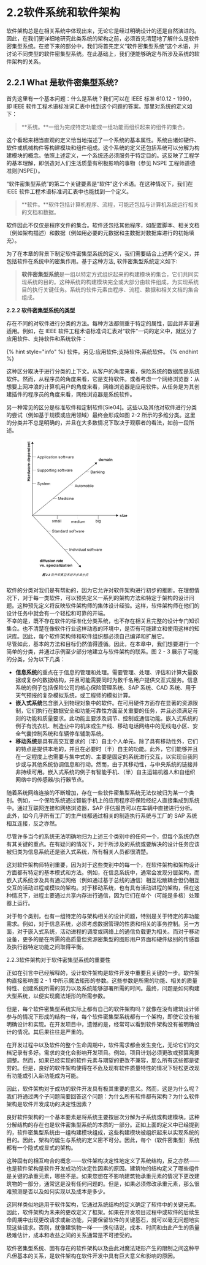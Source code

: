 # 2.2软件系统和软件架构

软件架构总是在相关系统中体现出来，无论它是经过明确设计的还是自然演进的。因此，在我们更详细地研究此类系统的架构之前，必须首先清楚地了解什么是软件密集型系统。在接下来的部分中，我们将首先定义“软件密集型系统”这个术语，并讨论不同类型的软件密集型系统。在此基础上，我们便能够确定与所涉及系统的软件架构的关系。

## 2.2.1 What 是软件密集型系统?

首先这里有一个基本问题：什么是系统？我们可以在 IEEE 标准 610.12 - 1990，即 IEEE 软件工程术语标准词汇表中找到这个问题的答案。那里对系统的定义如下：

> \*\*系统。\*\*一组为完成特定功能或一组功能而组织起来的组件的集合。

这个看起来相当直观的定义恰当地描述了一个系统的基本属性。系统由诸如硬件、软件或机械构件等构建模块和组件组成。这个系统的定义还包括系统可以分解为构建模块的概念。依照上述定义，一个系统还必须服务于特定目的。这反映了工程学的基本理解，即创造对人们生活质量有积极影响的事物（参见 NSPE 工程师道德准则\[NSPE]）。

“软件密集型系统”的第二个关键要素是“软件”这个术语。在这种情况下，我们在 IEEE 软件工程术语标准词汇表中也能找到一个定义。

> \*\*软件。\*\*软件包括计算机程序、流程，可能还包括与计算机系统运行相关的文档和数据。

软件因此不仅仅是程序文件的集合。软件还包括其他程序，如配置脚本、相关文档（例如架构描述）和数据（例如用必要的元数据和主数据对数据库进行的初始填充）。

为了在本章的背景下制定软件密集型系统的定义，我们需要结合上述两个定义，并包括软件在系统中的密集作用。基于这种方法, 软件密集型系统定义如下:

> **软件密集型系统**是一组以特定方式组织起来的构建模块的集合，它们共同实现系统的目的。这种系统的构建模块完全或大部分由软件组成，为实现系统目的执行关键任务。系统的软件元素由程序、流程、数据和相关文档的集合组成。

**2.2.2 软件密集型系统的类型**

存在不同的对软件进行分类的方法。每种方法都侧重于特定的属性，因此并非普遍适用。例如，在 IEEE 软件工程术语标准词汇表对“软件”一词的定义中，就区分了应用软件、支持软件和系统软件：

{% hint style="info" %}
软件。另见:应用软件;支持软件;系统软件。
{% endhint %}

这种区分取决于进行分类的上下文。从客户的角度来看，保险系统的数据库是系统软件。然而，从程序员的角度来看，它是支持软件。或者考虑一个网络浏览器：从想要上网冲浪的计算机用户的角度来看，网络浏览器是应用软件。从任务是为其创建插件的程序员的角度来看，网络浏览器是系统软件。

另一种常见的区分是标准软件和定制软件\[Sie04]。这些以及其他对软件进行分类的尝试（例如基于规模或应用领域）最终会形成如图 2-2 所示的多维分类。这里的分类并不总是明确的，并且在大多数情况下取决于观察者的看法，如前一段所述。

<figure><img src="../.gitbook/assets/image (1).png" alt="" width="301"><figcaption></figcaption></figure>

软件的分类对我们是有帮助的，因为它允许对软件架构进行初步的推断。在理想情况下，对于每一类软件，可以预先定义一系列的架构方法和特定于架构的设计问题。这种预先定义将反映软件架构师的集体设计经验。这样，软件架构师在他们的设计任务中就会有一个轻松和可靠的开端。
\
不幸的是，既不存在软件的标准化分类系统，也不存在相关且完整的设计专门知识集合。也不清楚在像软件行业这样动态的环境中，是否有可能建立和使用这样的知识库。因此，每个软件架构师和软件组织都必须自己编译和扩展它。
\
尽管如此，基本的方法和目标仍然值得遵循。因此，在本章中，我们想要进行一个简单的分类，并通过示例至少部分地建立与软件架构的联系。图 2 - 3 展示了可能的分类，分为以下几类：

* **信息系统**的重点在于信息的管理和处理。需要管理、处理、评估和计算大量数据或复杂的数据结构，并且可能需要同时为数千名用户提供交互式服务。信息系统的例子包括保险公司的核心保险管理系统、SAP 系统、CAD 系统、用于天气预报的复杂模拟系统，或工程师的模拟计算。
* **嵌入式系统**包含嵌入到物理对象中的软件。在可用硬件方面存在显著的资源限制，它们执行在数据安全和功能可靠性方面至关重要的任务，并且必须满足苛刻的功能和质量要求。此功能主要涉及调节、控制或通信功能。嵌入式系统的例子有洗衣机、制造业中的机床或生产线、移动电话网络中的无线电小区、安全气囊控制系统和车辆停车辅助系统。
* **移动系统**是具有高交互要求的（半）自主个人单元。除了具有移动性外，它们的特点是提供本地的，并且在必要时（半）自主的功能。此外，它们能够并且在一定程度上也需要与集中式的、主要是固定的系统进行交互，以实现自我同步或与其他系统协调信息和行动。然而，由于其移动性，与中央系统的链接并非持续可用。嵌入式系统的例子有智能手机、（半）自主运输机器人和自组织网络中的传感器/执行器节点。

随着系统网络连接的不断增加，存在一些软件密集型系统无法仅被归为某一个类别。例如，一个保险系统通过智能手机上的应用程序将保险经纪人直接集成到系统中。通过互联网连接和网络浏览器，SAP 评估报告可以在车辆中直接进行分析。此外，如今几乎所有工厂的生产线都通过相关的制造执行系统与工厂的 SAP 系统相互连接，反之亦然。

尽管许多当今的系统无法明确地归为上述三个类别中的任何一个，但每个系统仍然有其关键的重点。在有疑问的情况下，对于所涉及的系统或要解决的设计任务应该被归类为信息系统还是嵌入式系统，所有相关人员都很清楚。

这对软件架构师特别重要，因为对于这些类别中的每一个，在软件架构和架构设计方面都有特定的基本模式和方法。例如，在信息系统中，通常会发现分层架构，而嵌入式系统涉及具有通过网络（例如通过基于总线的通信）相互松散耦合但仍相互交互的活动进程或模块的架构。对于移动系统，也有具有活动进程的架构，但在这种情况下，进程主要通过共享内存进行通信，因为它们在单个（可能是多核）处理器上运行。

对于每个类别，也有一组特定的与架构相关的设计问题，特别是关于特定的非功能需求。例如，对于信息系统，必须考虑数据管理的性质和相关的事务控制。另一方面，对于嵌入式系统，活动进程的调度或网络上的通信负载更为相关。而对于移动设备，更多的是在所需的高质量但资源密集型的图形用户界面和硬件级别的传感器及执行器特定功能之间取得平衡。

2.2.3软件架构对于软件密集型系统的重要性

正如在引言中已经解释的，设计软件架构是软件开发中重要且关键的一步。软件架构直接影响图 2 - 1 中所示魔法矩形的参数。这些参数是所需的功能、相关的质量特性、创建系统所需的努力以及系统能够部署所需的时间。最终，问题是如何构建大型系统，以便实现魔法矩形的所需参数。


但是，每个软件密集型系统实际上都有自己的软件架构吗？就像在没有建筑设计师参与的情况下形成的结构一样，每个软件密集型系统都有一个架构，即使它没有被明确设计和实现。在开发项目中，遗憾的是，经常可以看到软件架构没有被明确设计的情况。其后果往往是严重的。


在开发过程中以及软件的整个生命周期中，软件需求都会发生变化，无论它们的文档记录有多好。需求的变化会影响开发项目。例如，项目计划必须更改或预算需要调整。然而，如果已经实现的软件元素与期望的更改不兼容，那么所有这些都是徒劳的。但是，良好的软件架构使得在不危及现有软件质量特性的情况下轻松更改现有功能或引入新功能成为可能。


因此，软件架构对于成功的软件开发具有极其重要的意义。然而，这是为什么呢？我们将通过两个子问题简要回答这个问题：为什么所有软件都有架构？为什么软件架构是软件开发成功的决定性因素？


良好软件架构的一个基本要素是将系统主要按层次分解为子系统或构建模块。这种分解结构的存在也是软件密集型系统的本质的一部分。正如上面的定义中已经提到的，软件密集型系统由一组构建模块组成，这些构建模块被组织起来以实现系统的目的。因此，架构的诞生与系统的定义密不可分。因此，每个（软件密集型）系统都有一个隐式或显式的架构。


这种固有的相互吻合的概念——软件架构决定性地定义了系统结构，反之亦然——也是软件架构是软件开发成功的决定性因素的原因。建筑物的结构定义了哪些组件是关键的承重元素，哪些不是。如果您想在不影响建筑物承重元素的情况下更改建筑物的一部分，通常这是没有任何问题的。但是，如果必须修改承重元素，那么很难预测是否以及如何实现以及成本是多少。


这同样类似地适用于软件架构，它通过系统结构的定义确定了软件中的关键元素。因此，软件架构为未来的更改定义了框架。如果在开发项目过程中或软件的后续生命周期中出现更改请求或新功能，只要保留软件的关键基石，就可以毫无问题地实现这些请求。否则，就像建筑物一样——换句话说，成本、时间和由此产生的质量极难估计，成本和收益之间的关系通常是不可接受的。


软件密集型系统、固有存在的软件架构以及由此对魔法矩形产生的限制之间这种平凡但基本的关系，是软件架构在软件开发中具有巨大意义和影响的原因。

